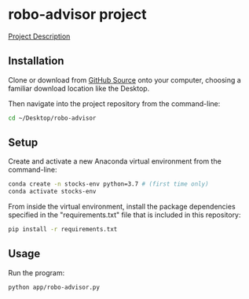 # robo-advisor project

[Project Description](https://github.com/prof-rossetti/intro-to-python/blob/master/projects/robo-advisor/README.md)

## Installation

Clone or download from [GitHub Source](https://github.com/kristyyip/robo-advisor) onto your computer, choosing a familiar download location like the Desktop. 

Then navigate into the project repository from the command-line:

```sh
cd ~/Desktop/robo-advisor
```

## Setup

Create and activate a new Anaconda virtual environment from the command-line:

```sh
conda create -n stocks-env python=3.7 # (first time only)
conda activate stocks-env
```

From inside the virtual environment, install the package dependencies specified in the "requirements.txt" file that is included in this repository:

```sh
pip install -r requirements.txt
```

## Usage

Run the program:

```sh
python app/robo-advisor.py
```